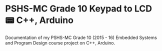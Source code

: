 # PSHS-MC Grade 10 Keypad to LCD :pager: C++, Arduino

Documentation of my PSHS-MC Grade 10 (2015 - 16) Embedded Systems and Program Design course project on C++, Arduino.
